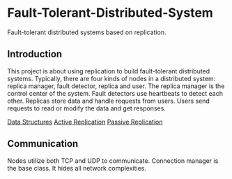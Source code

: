 # Fault-Tolerant-Distributed-System
Fault-tolerant distributed systems based on replication.

## Introduction
This project is about using replication to build fault-tolerant distributed systems. Typically, there are four kinds of nodes in a distributed system: replica manager, fault detector, replica and user. The replica manager is the control center of the system. Fault detectors use heartbeats to detect each other. Replicas store data and handle requests from users. Users send requests to read or modify the data and get responses.

[Data Structures](doc/data_structures.md)
[Active Replication](doc/active_replication.md)
[Passive Replication](doc/passive_replication.md)

## Communication
Nodes utilize both TCP and UDP to communicate. Connection manager is the base class. It hides all network complexities.